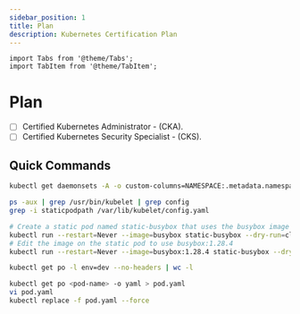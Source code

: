 ```yaml
---
sidebar_position: 1
title: Plan
description: Kubernetes Certification Plan
---
```


```mdx-code-block
import Tabs from '@theme/Tabs';
import TabItem from '@theme/TabItem';
```

# Plan
- [ ] Certified Kubernetes Administrator - (CKA).
- [ ] Certified Kubernetes Security Specialist - (CKS).

## Quick Commands
```bash title="Get daemonsets and show their namespace & name only"
kubectl get daemonsets -A -o custom-columns=NAMESPACE:.metadata.namespace,NAME:.metadata.name
```

```bash title="Identify the kubelet configuration file"
ps -aux | grep /usr/bin/kubelet | grep config
grep -i staticpodpath /var/lib/kubelet/config.yaml
```

```bash
# Create a static pod named static-busybox that uses the busybox image and the command sleep 1000
kubectl run --restart=Never --image=busybox static-busybox --dry-run=client -o yaml --command -- sleep 1000 > /etc/kubernetes/manifests/static-busybox.yaml
# Edit the image on the static pod to use busybox:1.28.4
kubectl run --restart=Never --image=busybox:1.28.4 static-busybox --dry-run=client -o yaml --command -- sleep 1000 > /etc/kubernetes/manifests/static-busybox.yaml
```


```bash title="Get count of Pods"
kubectl get po -l env=dev --no-headers | wc -l
```

```bash title="Hot fix a pod"
kubectl get po <pod-name> -o yaml > pod.yaml
vi pod.yaml
kubectl replace -f pod.yaml --force
```





